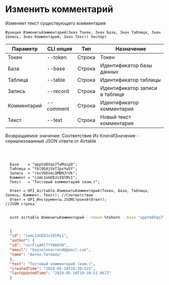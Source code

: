 ﻿---
sidebar_position: 3
---

# Изменить комментарий
 Изменяет текст существующего комментария



`Функция ИзменитьКомментарий(Знач Токен, Знач База, Знач Таблица, Знач Запись, Знач Комментарий, Знач Текст) Экспорт`

  | Параметр | CLI опция | Тип | Назначение |
  |-|-|-|-|
  | Токен | --token | Строка | Токен |
  | База | --base | Строка | Идентификатор базы данных |
  | Таблица | --table | Строка | Идентификатор таблицы |
  | Запись | --record | Строка | Идентификатор записи в таблице |
  | Комментарий | --comment | Строка | Идентификатор комментария |
  | Текст | --text | Строка | Новый текст комментария |

  
  Возвращаемое значение:   Соответствие Из КлючИЗначение - сериализованный JSON ответа от Airtable

<br/>




```bsl title="Пример кода"
  
  База    = "apptm8Xqo7TwMaipQ";
  Таблица = "tbl9G4jVoTJpxYwSY";
  Запись  = "recV6DxeLQMBNJrUk";
  Коммент = "comL1oGEDJvIQlMs1";
  Текст   = "Тестовый комментарий (изм.)";
  
  Ответ = OPI_Airtable.ИзменитьКомментарий(Токен, База, Таблица, Запись, Коммент, Текст); //Соответствие
  Ответ = OPI_Инструменты.JSONСтрокой(Ответ);                                             //JSON строка
```



```sh title="Пример команды CLI"
    
  oint airtable ИзменитьКомментарий --token %token% --base "apptm8Xqo7TwMaipQ" --table "tbl9G4jVoTJpxYwSY" --record "recV6DxeLQMBNJrUk" --comment %comment% --text "Тестовый комментарий (изм.)"

```

```json title="Результат"
  
  {
  "id": "comL1oGEDJvIQlMs1",
  "author": {
  "id": "usrFlaAHlTfYWAbVW",
  "email": "bayselonarrend@gmail.com",
  "name": "Антон Титовец"
  },
  "text": "Тестовый комментарий (изм.)",
  "createdTime": "2024-05-10T19:39:52Z",
  "lastUpdatedTime": "2024-05-10T19:39:51.967Z"
  }
  

```

